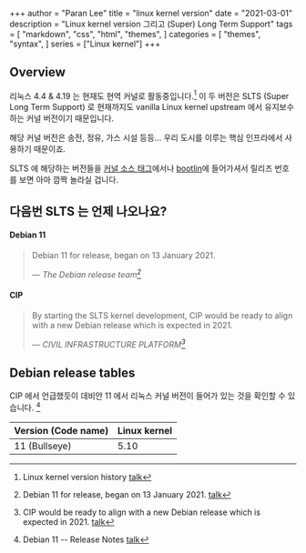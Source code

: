 +++
author = "Paran Lee"
title = "linux kernel version"
date = "2021-03-01"
description = "Linux kernel version 그리고 (Super) Long Term Support"
tags = [
    "markdown",
    "css",
    "html",
    "themes",
]
categories = [
    "themes",
    "syntax",
]
series = ["Linux kernel"]
+++

## Overview

리눅스 4.4 & 4.19 는 현재도 현역 커널로 활동중입니다.[^1]
이 두 버전은 SLTS (Super Long Term Support) 로 현재까지도 vanilla Linux kernel upstream 에서 유지보수하는 커널 버전이기 때문입니다.

해당 커널 버전은 송전, 정유, 가스 시설 등등... 우리 도시를 이루는 핵심 인프라에서 사용하기 때문이죠.

SLTS 에 해당하는 버전들을 [커널 소스 태그](https://git.kernel.org/pub/scm/linux/kernel/git/stable/linux.git/)에서나
[bootlin](https://elixir.bootlin.com/)에 들어가셔서 릴리즈 번호를 보면 아마 깜짝 놀라실 겁니다.

## 다음번 SLTS 는 언제 나오나요?

#### Debian 11

> Debian 11 for release, began on 13 January 2021.</p>
> — <cite>The Debian release team[^2]</cite>

#### CIP

> By starting the SLTS kernel development, CIP would be ready to align with a new Debian release which is expected in 2021.</p>
> — <cite>CIVIL INFRASTRUCTURE PLATFORM[^4]</cite>

## Debian release tables

CIP 에서 언급했듯이 데비안 11 에서 리눅스 커널 버전이 들어가 있는 것을 확인할 수 있습니다. [^3]

   Version (Code name) | Linux kernel | 
-----------------------|--------------|
         11 (Bullseye) |         5.10 |

[^1]: Linux kernel version history [talk](https://en.wikipedia.org/wiki/Linux_kernel_version_history)
[^2]: Debian 11 for release, began on 13 January 2021. [talk](https://www.phoronix.com/scan.php?page=news_item&px=Debian-11-Freeze-Starts)
[^3]: Debian 11 -- Release Notes [talk](https://www.debian.org/releases/testing/releasenotes)
[^4]: CIP would be ready to align with a new Debian release which is expected in 2021. [talk](https://www.cip-project.org/blog/2020/12/02/cip-to-embark-on-kernel-5-10-development-for-slts)


